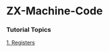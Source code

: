 # ZX-Machine-Code

### Tutorial Topics

[1. Registers](https://github.com/spectrumcomputing/ZX-Machine-Code/blob/main/Registers.md)

